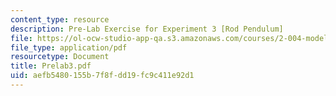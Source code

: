 ```yaml
---
content_type: resource
description: Pre-Lab Exercise for Experiment 3 [Rod Pendulum]
file: https://ol-ocw-studio-app-qa.s3.amazonaws.com/courses/2-004-modeling-dynamics-and-control-ii-spring-2003/aefb5480155b7f8fdd19fc9c411e92d1_Prelab3.pdf
file_type: application/pdf
resourcetype: Document
title: Prelab3.pdf
uid: aefb5480-155b-7f8f-dd19-fc9c411e92d1
---
```

